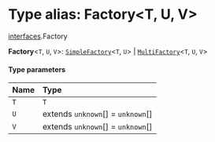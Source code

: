 # Type alias: Factory\<T, U, V>

[interfaces](/auto-docs/editor/modules/interfaces.md).Factory

**Factory**<`T`, `U`, `V`>: [`SimpleFactory`](/auto-docs/editor/types/interfaces.SimpleFactory.md)<`T`, `U`> | [`MultiFactory`](/auto-docs/editor/types/interfaces.MultiFactory.md)<`T`, `U`, `V`>

#### Type parameters

| Name | Type |
| :------ | :------ |
| `T` | `T` |
| `U` | extends `unknown`\[] = `unknown`\[] |
| `V` | extends `unknown`\[] = `unknown`\[] |
